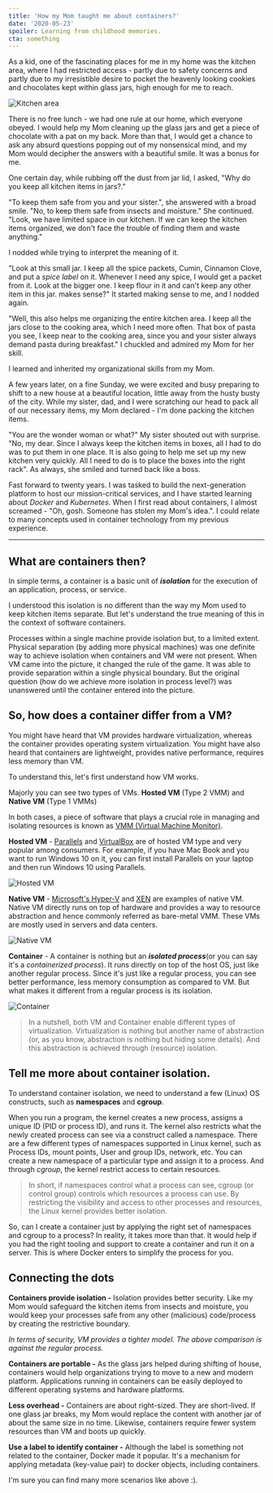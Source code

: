 ```yaml
---
title: 'How my Mom taught me about containers?'
date: '2020-05-23'
spoiler: Learning from childhood memories.
cta: something
---
```


As a kid, one of the fascinating places for me in my home was the kitchen area, where I had restricted access - partly due to safety concerns and partly due to my irresistible desire to pocket the heavenly looking cookies and chocolates kept within glass jars, high enough for me to reach.

![Kitchen area](./containers.jpg)


There is no free lunch - we had one rule at our home, which everyone obeyed. I would help my Mom cleaning up the glass jars and get a piece of chocolate with a pat on my back. More than that, I would get a chance to ask any absurd questions popping out of my nonsensical mind, and my Mom would decipher the answers with a beautiful smile. It was a bonus for me.

One certain day, while rubbing off the dust from jar lid, I asked, "Why do you keep all kitchen items in jars?."

"To keep them safe from you and your sister.", she answered with a broad smile. "No, to keep them safe from insects and moisture." She continued.
"Look, we have limited space in our kitchen. If we can keep the kitchen items organized, we don't face the trouble of finding them and waste anything." 

I nodded while trying to interpret the meaning of it.

"Look at this small jar. I keep all the spice packets, Cumin, Cinnamon Clove, and put a *spice label* on it. Whenever I need any spice, I would get a packet from it. Look at the bigger one. I keep flour in it and can't keep any other item in this jar. makes sense?" It started making sense to me, and I nodded again. 

"Well, this also helps me organizing the entire kitchen area. I keep all the jars close to the cooking area, which I need more often. That box of pasta you see, I keep near to the cooking area, since you and your sister always demand pasta during breakfast." I chuckled and admired my Mom for her skill.

I learned and inherited my organizational skills from my Mom.

A few years later, on a fine Sunday, we were excited and busy preparing to shift to a new house at a beautiful location, little away from the husty busty of the city. While my sister, dad, and I were scratching our head to pack all of our necessary items, my Mom declared - I'm done packing the kitchen items.

"You are the wonder woman or what?" My sister shouted out with surprise. "No, my dear. Since I always keep the kitchen items in boxes, all I had to do was to put them in one place. It is also going to help me set up my new kitchen very quickly. All I need to do is to place the boxes into the right rack".  As always, she smiled and turned back like a boss.

Fast forward to twenty years. I was tasked to build the next-generation platform to host our mission-critical services, and I have started learning about *Docker* and *Kubernetes*. When I first read about containers, I almost screamed - "Oh, gosh. Someone has stolen my Mom's idea.". I could relate to many concepts used in container technology from my previous experience.

----

## What are containers then?
In simple terms, a container is a basic unit of ***isolation*** for the execution of an application, process, or service. 

I understood this isolation is no different than the way my Mom used to keep kitchen items separate. But let's understand the true meaning of this in the context of software containers.

Processes within a single machine provide isolation but, to a limited extent. Physical separation (by adding more physical machines) was one definite way to achieve isolation when containers and VM were not present. When VM came into the picture, it changed the rule of the game. It was able to provide separation within a single physical boundary. But the original question (how do we achieve more isolation in process level?) was unanswered until the container entered into the picture.

## So, how does a container differ from a VM?
You might have heard that VM provides hardware virtualization, whereas the container provides operating system virtualization. You might have also heard that containers are lightweight, provides native performance, requires less memory than VM. 

To understand this, let's first understand how VM works.

Majorly you can see two types of VMs. **Hosted VM** (Type 2 VMM) and **Native VM** (Type 1 VMMs)
   
In both cases, a piece of software that plays a crucial role in managing and isolating resources is known as [VMM (Virtual Machine  Monitor)](https://en.wikipedia.org/wiki/Hypervisor).

**Hosted VM** - 
[Parallels](https://en.wikipedia.org/wiki/Parallels_Desktop_for_Mac) and [VirtualBox](https://en.wikipedia.org/wiki/VirtualBox) are of hosted VM type and very popular among consumers. For example, if you have Mac Book and you want to run Windows 10 on it, you can first install Parallels on your laptop and then run Windows 10 using Parallels.

![Hosted VM](./hosted-vm.png)


**Native VM** - [Microsoft's Hyper-V](https://en.wikipedia.org/wiki/Hyper-V) and [XEN](https://en.wikipedia.org/wiki/Xen) are examples of native VM. Native VM directly runs on top of hardware and provides a way to resource abstraction and hence commonly referred as bare-metal VMM. These VMs are mostly used in servers and data centers.

![Native VM](./native-vm.png)

**Container** - 
A container is nothing but an ***isolated process***(or you can say it's a *containerized process*). It runs directly on top of the host OS, just like another regular process. Since it's just like a regular process, you can see better performance, less memory consumption as compared to VM. But what makes it different from a regular process is its isolation.

![Container](./container-vm.png)

> In a nutshell, both VM and Container enable different types of virtualization. 
> Virtualization is nothing but another name of abstraction (or, as you know, abstraction 
> is nothing but hiding some details). And this abstraction is achieved through (resource) 
> isolation.

## Tell me more about container isolation.
To understand container isolation, we need to understand a few (Linux) OS constructs, such as **namespaces** and **cgroup**.

When you run a program, the kernel creates a new process, assigns a unique ID (PID or process ID), and runs it. The kernel also restricts what the newly created process can see via a construct called a namespace. There are a few different types of namespaces supported in Linux kernel, such as  Process IDs, mount points, User and group IDs, network, etc. You can create a new namespace of a particular type and assign it to a process. And through *cgroup*, the kernel restrict access to certain resources.

> In short, if namespaces control what a process can see, cgroup (or control group) controls which 
> resources a process can use. By restricting the visibility and access to other processes and 
> resources, the Linux kernel provides better isolation.

So, can I create a container just by applying the right set of namespaces and cgroup to a process? In reality, it takes more than that. It would help if you had the right tooling and support to create a container and run it on a server. This is where Docker enters to simplify the process for you.

## Connecting the dots
**Containers provide isolation -** Isolation provides better security. Like my Mom would safeguard the kitchen items from insects and moisture, you would keep your processes safe from any other (malicious) code/process by creating the restrictive boundary.

*In terms of security, VM provides a tighter model. The above comparison is against the regular process.*

**Containers are portable -** As the glass jars helped during shifting of house, containers would help organizations trying to move to a new and modern platform. Applications running in containers can be easily deployed to different operating systems and hardware platforms.

**Less overhead -** Containers are about right-sized. They are short-lived. If one glass jar breaks, my Mom would replace the content with another jar of about the same size in no time. Likewise, containers require fewer system resources than VM and boots up quickly.

**Use a label to identify container -** Although the label is something not related to the container, Docker made it popular. It's a mechanism for applying metadata (key-value pair) to docker objects, including containers.
 
I'm sure you can find many more scenarios like above :).



